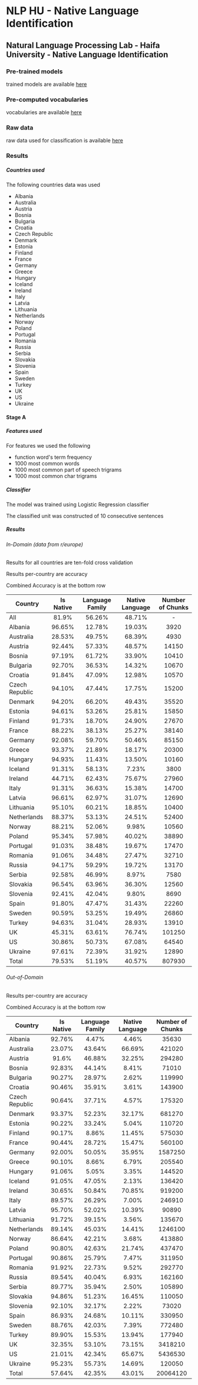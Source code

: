 # NLP HU - Native Language Identification
## Natural Language Processing Lab - Haifa University - Native Language Identification
### Pre-trained models
trained models are available [here](https://drive.google.com/open?id=1PFvy3NKD0Nc3V1LV1G_HZhWg3vCUZTCZ)
### Pre-computed vocabularies
vocabularies are available [here](https://drive.google.com/open?id=1Dq1HrPnJX1LvXuCc-3FjV5uGRInkpHwO)
### Raw data
raw data used for classification is available [here](https://drive.google.com/drive/folders/125RAHvCIHBR-jAUnIhqzWhdxh0mQ_fcv)

### Results
##### Countries used
The following countries data was used
* Albania
* Australia
* Austria
* Bosnia
* Bulgaria
* Croatia
* Czech Republic
* Denmark
* Estonia
* Finland
* France
* Germany
* Greece
* Hungary
* Iceland
* Ireland
* Italy
* Latvia
* Lithuania
* Netherlands
* Norway
* Poland
* Portugal
* Romania
* Russia
* Serbia
* Slovakia
* Slovenia
* Spain
* Sweden
* Turkey
* UK
* US
* Ukraine
#### Stage A
##### Features used
For features we used the following
* function word's term frequency
* 1000 most common words
* 1000 most common part of speech trigrams
* 1000 most common char trigrams
##### Classifier
The model was trained using Logistic Regression classifier

The classified unit was constructed of 10 consecutive sentences
##### Results
###### In-Domain (data from r/europe)
Results for all countries are ten-fold cross validation

Results per-country are accuracy

Combined Accuracy is at the bottom row

| Country | Is Native | Language Family | Native Language | Number of Chunks |
| --- | :---: | :---: | :---: | :---: |
| All | 81.9% |56.26% | 48.71% | - |
| Albania | 96.65% | 12.78% | 19.03% | 3920 |
| Australia | 28.53% | 49.75% | 68.39% | 4930 |
| Austria | 92.44% | 57.33% | 48.57% | 14150 |
| Bosnia | 97.19% | 61.72% | 33.90% | 10410 |
| Bulgaria | 92.70% | 36.53% | 14.32% | 10670 |
| Croatia | 91.84% | 47.09% | 12.98% | 10570 |
| Czech Republic | 94.10% | 47.44% | 17.75% | 15200 |
| Denmark | 94.20% | 66.20% | 49.43% | 35520 |
| Estonia | 94.61% | 53.26% | 25.81% | 15850 |
| Finland | 91.73% | 18.70% | 24.90% | 27670 |
| France | 88.22% | 38.13% | 25.27% | 38140 |
| Germany | 92.08% | 59.70% | 50.46% | 85150 |
| Greece | 93.37% | 21.89% | 18.17% | 20300 |
| Hungary | 94.93% | 11.43% | 13.50% | 10160 |
| Iceland | 91.31% | 58.13% | 7.23% | 3800 |
| Ireland | 44.71% | 62.43% | 75.67% | 27960 |
| Italy | 91.31% | 36.63% | 15.38% | 14700 |
| Latvia | 96.61% | 62.97% | 31.07% | 12690 |
| Lithuania | 95.10% | 60.21% | 18.85% | 10400 |
| Netherlands | 88.37% | 53.13% | 24.51% | 52400 |
| Norway | 88.21% | 52.06% | 9.98% | 10560 |
| Poland | 95.34% | 57.98% | 40.02% | 38890 |
| Portugal | 91.03% | 38.48% | 19.67% | 17470 | 
| Romania | 91.06% | 34.48% | 27.47% | 32710 |
| Russia | 94.17% | 59.29% | 19.72% | 13170 |
| Serbia | 92.58% | 46.99% | 8.97% | 7580 |
| Slovakia | 96.54% | 63.96% | 36.30% | 12560 |
| Slovenia | 92.41% | 42.04% | 9.80% | 8690 |
| Spain | 91.80% | 47.47% | 31.43% | 22260 |
| Sweden | 90.59% | 53.25% | 19.49% | 26860 |
| Turkey | 94.63% | 31.04% | 28.93% | 13910 |
| UK | 45.31% | 63.61% | 76.74% | 101250 |
| US | 30.86% | 50.73% | 67.08% | 64540 |
| Ukraine | 97.61% | 72.39% | 31.92% | 12890 |
| Total | 79.53% | 51.19% | 40.57% | 807930 |

###### Out-of-Domain
Results per-country are accuracy

Combined Accuracy is at the bottom row

| Country | Is Native | Language Family | Native Language | Number of Chunks |
| --- | :---: | :---: | :---: | :---: |
| Albania | 92.76% | 4.47% | 4.46% | 35630 |
| Australia | 23.07% | 43.64% | 66.69% | 421020 |
| Austria | 91.6% | 46.88% | 32.25%| 294280 |
| Bosnia | 92.83% | 44.14% | 8.41% | 71010 |
| Bulgaria | 90.27% | 28.97% | 2.62% | 119990 |
| Croatia | 90.46% | 35.91% | 3.61% | 143900 |
| Czech Republic | 90.64% | 37.71% | 4.57% | 175320 |
| Denmark | 93.37% | 52.23% | 32.17% | 681270 |
| Estonia | 90.22% | 33.24% | 5.04% | 110720 |
| Finland | 90.17% | 8.86% | 11.45% | 575030 |
| France | 90.44% | 28.72% | 15.47% | 560100 |
| Germany | 92.00% | 50.05% | 35.95% | 1587250 |
| Greece | 90.10% | 8.66% | 6.79% | 205540 |
| Hungary | 91.06% | 5.05% | 3.35% | 144520 |
| Iceland | 91.05% | 47.05% | 2.13% | 136420 |
| Ireland | 30.65% | 50.84% | 70.85% | 919200 |
| Italy | 89.57% | 26.29% | 7.00% | 246910 |
| Latvia | 95.70% | 52.02% | 10.39% | 90890 |
| Lithuania | 91.72% | 39.15% | 3.56% | 135670 |
| Netherlands | 89.14% | 45.03% | 14.41% | 1246100 |
| Norway | 86.64% | 42.21% | 3.68% | 413880 |
| Poland | 90.80% | 42.63% | 21.74% | 437470 |
| Portugal | 90.86% | 25.79% | 7.47% | 311950 |
| Romania | 91.92% | 22.73% | 9.52% | 292770 |
| Russia | 89.54% | 40.04% | 6.93% | 162160 |
| Serbia | 89.77% | 35.94% | 2.50% | 105890 |
| Slovakia | 94.86% | 51.23% | 16.45% | 110050 |
| Slovenia | 92.10% | 32.17% | 2.22% | 73020 |
| Spain | 86.93% | 24.68% | 10.11% | 330950 |
| Sweden | 88.76% | 42.03% | 7.39% | 772480 |
| Turkey | 89.90% | 15.53% | 13.94% | 177940 |
| UK | 32.35% | 53.10% | 73.15% | 3418210 |
| US | 21.01% | 42.34% | 65.67% | 5436530 |
| Ukraine | 95.23% | 55.73% | 14.69% | 120050 |
| Total | 57.64% | 42.35% | 43.01% | 20064120 |
